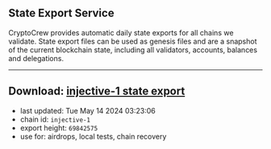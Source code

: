 ## State Export Service
CryptoCrew provides automatic daily state exports for all chains we validate. State export files can be used as genesis files and are a snapshot of the current blockchain state, including all validators, accounts, balances and delegations.

---
**Download: [injective-1 state export](https://dl-eu2.ccvalidators.com/SERVICE/injective/injective-1_export_69842575.json)**
---

- last updated: Tue May 14 2024 03:23:06
- chain id: `injective-1`
- export height: `69842575`
- use for: airdrops, local tests, chain recovery
